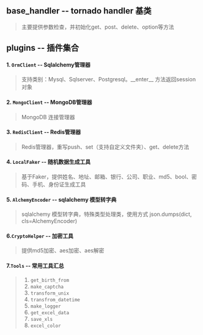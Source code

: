 ## base_handler -- tornado handler 基类

>主要提供参数检查，并初始化get、post、delete、option等方法

## plugins -- 插件集合

#### 1. `OrmClient` -- Sqlalchemy管理器

>支持类别：Mysql、Sqlserver、Postgresql。\_\_enter__ 方法返回session 对象


#### 2. `MongoClient` -- MongoDB管理器

>MongoDB 连接管理器

#### 3. `RedisClient` -- Redis管理器

>Redis管理器，重写push、set（支持自定义文件夹）、get、delete方法

#### 4. `LocalFaker` -- 随机数据生成工具

>基于Faker，提供姓名、地址、邮箱、银行、公司、职业、md5、bool、密码、手机、身份证生成工具

#### 5. `AlchemyEncoder` -- sqlalchemy 模型转字典
>sqlalchemy 模型转字典，特殊类型处理类，使用方式
    json.dumps(dict, cls=AlchemyEncoder)

#### 6.`CryptoHelper` -- 加密工具

>提供md5加密、aes加密、aes解密

#### 7.`Tools` -- 常用工具汇总
>1. `get_birth_from`
>2. `make_captcha`
>3. `transform_unix`
>4. `transfrom_datetime`
>5. `make_logger`
>6. `get_excel_data`
>7. `save_xls`
>8. `excel_color`

        
        
        